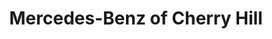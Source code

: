 ---
title: "Mercedes-Benz of Cherry Hill"
url: /cherry-hill/mercedes-benz-of-cherry-hill/
shop: Autohaus
---